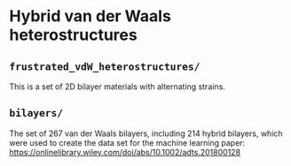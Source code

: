 # Hybrid van der Waals heterostructures

## `frustrated_vdW_heterostructures/`

This is a set of 2D bilayer materials with alternating strains.

## `bilayers/`
The set of 267 van der Waals bilayers, including 214 hybrid bilayers, which were used to create the data set for the machine learning paper: https://onlinelibrary.wiley.com/doi/abs/10.1002/adts.201800128
